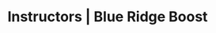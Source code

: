 ---
title: "Instructors | Blue Ridge Boost"
page_title: "Blue Ridge Boost Instructors"
# meta description
description: "Dedicated intructors teach computer coding, robotics, math, and computer science."
draft: false
# content section
section: "instructors"

owner:
  enable : true
  name: "Nora Evans"
  role: "Founder and Chief Executive Officer."
  photo: "/images/instructors/nora.JPG"
  bio: "Nora is originally from Bucharest, Romania and earned a B.Sc. in Computer Science at the Polytechnic University of Bucharest. Nora moved to Charlottesville in the Fall of 2004 to pursue graduate school at the University of Virginia, where she earned a Master's in Computer Science in 2006, a Master of Science in Mathematics in 2014, and a Master of Teaching in 2022. Nora [published several research articles in computer science](https://scholar.google.com/citations?user=BTsjtmgAAAAJ&hl=en&oi=ao) and has several years of industry experience as a software developer. Nora has extensive teaching experience as Lecturer in the Mathematics Department at UVA, Algebra teacher at Peabody School, math student-teacher at Monticello High School, teaching and research assistant in the Computer Science Department at UVA.
  
  At Blue Ridge Boost, Nora selects and develops class content, coaches the robotics competition teams, teaches advanced math and computer science classes, and tutors students in math and computer science.
  "

coo:
  enable : true
  name: "Lain Bowman"
  role: "Chief Operating Officer"
  photo: "/images/instructors/lain.JPG"
  bio: "Lain graduated from the University of Virginia in May 2024 with a double major in Computer Science and Physics.
  
  At Blue Ridge Boost, Lain selects and develops class content, coaches the robotics competition teams, teaches math and computer science classes, and tutors students in math.
  "

coordinator:
  enable : true
  name: "Ransford Dunu"
  role: "Summer Camp Director."
  photo: "/images/instructors/nophoto.png"
  bio: "Ransford is originally from Koforidua, Ghana. He moved to Charlottesville, Virginia with his parents as an infant. Currently, Ransford is working towards an Associate's Degree in Mechanical Engineering with a minor in Computer Science.
  
  Ransford has experience in teaching teens and kids how to code. Through NSBE (National Society of Black Engineers) and Mrs. Early from Albemarle High School, Ranford taught middle schoolers to code a Sphero bots. He helped students to understand critical thinking and problem-solving skills to be able to guide the Sphero out of not just one maze but an array of mazes with the same code.
  
  At Blue Ridge Boost, Ransford teaches coding and robotics classes for elementary and middle school students both in classes and camp. Ransford also serves as coordinator for camps.
  "

instructors:
- enable : true
  name: "Saumya Sharma"
  role: "Coding and robotics teacher."
  photo: "/images/instructors/nophoto.png"
  bio: "Saumya is a 4th year at the University of Virginia working towards a degree in Global Public Health and a minor in Computer Science. As a member of the community, Saumya has valued tutoring and working with students as a way to help bring the community forward by being involved in it. Saumya was on a FIRST Tech Challenge (FTC) robotics team for 3 years and has continued her appreciation for Computer Science during my time at UVA.

  At Blue Ridge Boost, Saumya coaches the FLL Challenge Team and teaches the Vex IQ robotics classes."


- enable : true
  name: "Scarlett Morse"
  role: "Camp Instructor. Coding and Robotics teacher."
  photo:  "/images/instructors/nophoto.png"
  bio: "Scarlett lived in Pennsylvania, Virginia, and France, and graduated in 2024 from Albemarle High School, the Math, Engineering, and Science Academy. Scarlett is currently a student at the University of Virginia. Scarlett plans to study math and computer science, environmental science, political science, and French. 
  
  Scartlet runs Mathemagicians, a math club at the Northside Library for teens interested in STEM. Scarlett also completed  an internship at a pharmacy in Arzens, France working with a shelf-stocking robot. Whether tutoring peers and neighbors in math or tinkering with 3D printers and welding equipment, Scarlett loves sharing her interest in technology and science with others!"

- enable : true
  name: "Carter Earles"
  role: "Camp Instructor. Coding and Robotics teacher."
  photo:  "/images/instructors/nophoto.png"
  bio: "Carter was born in Charlottesville and lived here his entire life. Carter is a senior at Albemarle High School and attends Center 1 for game design. At Albemarle, Carter plays tenor saxophone in the marching band, jazz band, and sax choir. Carter is also a programmer at Cavelier Robotics and in the Albemarle Key Club. Some of Carter's greatest areas of interest are programming, game development, machine learning, and evolutionary algorithms. Carter also really enjoy math and how it is applied to describe various systems in nature. Carter also loves sharing my passion for STEM through various events such as Girls Geek Day, STEM Night, and now, Blue Ridge Boost!"

- enable : true
  name: "Nathaneal Wattier"
  role: "Camp Instructor. Coding and Math teacher."
  photo:  "/images/instructors/nophoto.png"
  bio: "Nathaneal is a first-year student at the University of Virginia."

- enable : true
  name: "Dorina Evans"
  role: "Teaching Assistant for Coding, Robotics, and Math"
  photo:  "/images/instructors/dorina.JPG"
  bio: "Dorina is an enthusiastic and talented rising eighth-grade student at St. Anne’s-Belfield School. She is deeply passionate about robotics and mathematics, dedicating much of her time to exploring and excelling in these fields.

At St. Anne’s, Dorina is a proud member of the Next Level FLL Challenge Team, which achieved remarkable success by winning the Virginia Championship in 2025 and representing the school at the prestigious 2025 FIRST Championship.

Beyond her school activities, Dorina is actively involved with Blue Ridge Boost, where she participates in multiple competitive teams. She is a contributing member of the FIRST Tech Challenge Team, which earned a Control Award in 2025 for excellence in programming and robot design. Additionally, she is part of the Aerial Drones Boballions Team, which showcased its skills and qualified for the Northeast Regional Championship.

Dorina’s passion for robotics, math, and teamwork continues to drive her to achieve new milestones and embrace exciting challenges in STEM."

- enable : true
  name: "David Evans"
  role: "Curriculum Developer and Teacher"
  photo:  "/images/instructors/david.JPG"
  bio: "David is a Professor of Computer Science at the University of Virginia."


- enable : false
  name: "Tracey Dunu"
  role: "Camp Instructor"
  photo:  "/images/instructors/nophoto.png"
  bio: ""

---